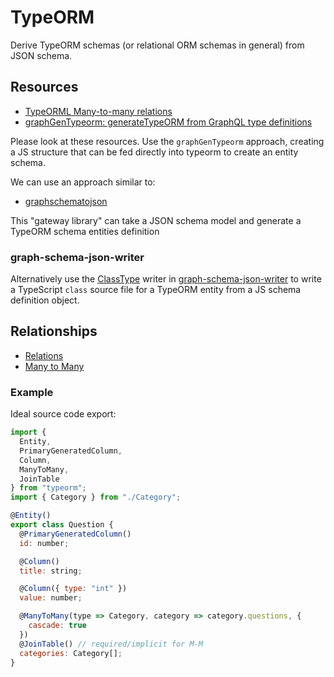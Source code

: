 # TypeORM

Derive TypeORM schemas (or relational ORM schemas in general) from JSON schema.

## Resources

- [TypeORML Many-to-many relations](https://github.com/typeorm/typeorm/blob/master/docs/many-to-many-relations.md)
- [graphGenTypeorm: generateTypeORM from GraphQL type definitions](https://github.com/jjwtay/graphGenTypeorm)

Please look at these resources. Use the `graphGenTypeorm` approach, creating a JS structure that can be fed directly into typeorm to create an entity schema.

We can use an approach similar to:

- [graphschematojson](https://github.com/kristianmandrup/graphSchemaToJson)

This "gateway library" can take a JSON schema model and generate a TypeORM schema entities definition

### graph-schema-json-writer

Alternatively use the [ClassType](https://github.com/kristianmandrup/graph-schema-json-writer#writing-typescript-source-files) writer in [graph-schema-json-writer](https://github.com/kristianmandrup/graph-schema-json-writer) to write a TypeScript `class` source file for a TypeORM entity from a JS schema definition object.

## Relationships

- [Relations](./Relations.md)
- [Many to Many](./ManyToMany.md)

### Example

Ideal source code export:

```js
import {
  Entity,
  PrimaryGeneratedColumn,
  Column,
  ManyToMany,
  JoinTable
} from "typeorm";
import { Category } from "./Category";

@Entity()
export class Question {
  @PrimaryGeneratedColumn()
  id: number;

  @Column()
  title: string;

  @Column({ type: "int" })
  value: number;

  @ManyToMany(type => Category, category => category.questions, {
    cascade: true
  })
  @JoinTable() // required/implicit for M-M
  categories: Category[];
}
```
